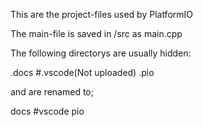This are the project-files used by PlatformIO

The main-file is saved in /src as main.cpp

The following directorys are usually hidden:

.docs
#.vscode(Not uploaded)
.pio

and are renamed to;

docs
#vscode
pio

